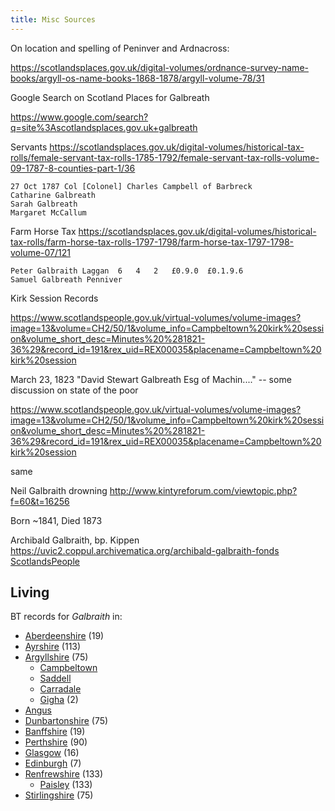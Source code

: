 ```yaml
---
title: Misc Sources
---
```


On location and spelling of Peninver and Ardnacross:

https://scotlandsplaces.gov.uk/digital-volumes/ordnance-survey-name-books/argyll-os-name-books-1868-1878/argyll-volume-78/31

Google Search on Scotland Places for Galbreath

https://www.google.com/search?q=site%3Ascotlandsplaces.gov.uk+galbreath

Servants
https://scotlandsplaces.gov.uk/digital-volumes/historical-tax-rolls/female-servant-tax-rolls-1785-1792/female-servant-tax-rolls-volume-09-1787-8-counties-part-1/36

```
27 Oct 1787	Col [Colonel] Charles Campbell of Barbreck
Catharine Galbreath
Sarah Galbreath
Margaret McCallum
```

Farm Horse Tax
https://scotlandsplaces.gov.uk/digital-volumes/historical-tax-rolls/farm-horse-tax-rolls-1797-1798/farm-horse-tax-1797-1798-volume-07/121
```
Peter Galbraith Laggan	6	4	2	£0.9.0	£0.1.9.6
Samuel Galbreath Penniver
```

Kirk Session Records

https://www.scotlandspeople.gov.uk/virtual-volumes/volume-images?image=13&volume=CH2/50/1&volume_info=Campbeltown%20kirk%20session&volume_short_desc=Minutes%20%281821-36%29&record_id=191&rex_uid=REX00035&placename=Campbeltown%20kirk%20session

March 23, 1823
"David Stewart Galbreath Esg of Machin...." -- some discussion on state of the poor

https://www.scotlandspeople.gov.uk/virtual-volumes/volume-images?image=13&volume=CH2/50/1&volume_info=Campbeltown%20kirk%20session&volume_short_desc=Minutes%20%281821-36%29&record_id=191&rex_uid=REX00035&placename=Campbeltown%20kirk%20session

same


Neil Galbraith drowning
http://www.kintyreforum.com/viewtopic.php?f=60&t=16256

Born ~1841, Died 1873


Archibald Galbraith, bp. Kippen
https://uvic2.coppul.archivematica.org/archibald-galbraith-fonds
[ScotlandsPeople](https://www.scotlandspeople.gov.uk/record-results?search_type=people&event=%28B%20OR%20C%20OR%20S%29&record_type%5B0%5D=opr_births&church_type=Old%20Parish%20Registers&dl_cat=church&dl_rec=church-births-baptisms&surname=galbraith&surname_so=exact&forename=archibald&forename_so=starts&sex=M&parent_names_so=exact&parent_name_two=mclean&parent_name_two_so=exact&record=Church%20of%20Scotland%20%28old%20parish%20registers%29%20Roman%20Catholic%20Church%20Other%20churches)

## Living

BT records for _Galbraith_ in:

* [Aberdeenshire](https://www.thephonebook.bt.com/Person/PersonSearch/?Surname=galbraith&Location=Aberdeenshire) (19)
* [Ayrshire](https://www.thephonebook.bt.com/Person/PersonSearch/?Surname=galbraith&Location=Ayrshire) (113)
* [Argyllshire](https://www.thephonebook.bt.com/Person/PersonSearch/?Surname=galbraith&Location=Argyllshire) (75)
  * [Campbeltown](https://www.thephonebook.bt.com/Person/PersonSearch/?Surname=galbraith&Location=Campbeltown%20%20(Argyllshire))
  * [Saddell](https://www.thephonebook.bt.com/Person/PersonSearch/?Surname=galbraith&Location=Saddell%20%20(Campbeltown%20-%20Argyllshire))
  * [Carradale](https://www.thephonebook.bt.com/Person/PersonSearch/?Surname=galbraith&Location=Carradale%20%20(Campbeltown%20-%20Argyllshire))
  * [Gigha](https://www.thephonebook.bt.com/Person/PersonSearch/?Surname=galbraith&Location=Isle%20Of%20Gigha%20%20(Argyllshire)) (2)
* [Angus](https://www.thephonebook.bt.com/Person/PersonSearch/?Surname=galbraith&Location=Angus)
* [Dunbartonshire](https://www.thephonebook.bt.com/Person/PersonSearch/?Surname=galbraith&Location=Dunbartonshire) (75)
* [Banffshire](https://www.thephonebook.bt.com/Person/PersonSearch/?Surname=galbraith&Location=Banffshire) (19)
* [Perthshire](https://www.thephonebook.bt.com/Person/PersonSearch/?Surname=galbraith&Location=Perthshire) (90)
* [Glasgow](https://www.thephonebook.bt.com/Person/PersonSearch/?Surname=galbraith&Location=Glasgow) (16)
* [Edinburgh](https://www.thephonebook.bt.com/Person/PersonSearch/?Surname=galbraith&Location=Edinburgh) (7)
* [Renfrewshire](https://www.thephonebook.bt.com/Person/PersonSearch/?Surname=galbraith&Location=Renfrewshire) (133)
  * [Paisley](https://www.thephonebook.bt.com/Person/PersonSearch/?Surname=galbraith&Location=Paisley%20%20(Renfrewshire)) (133)
* [Stirlingshire](https://www.thephonebook.bt.com/Person/PersonSearch/?Surname=galbraith&Location=Stirlingshire) (75)
